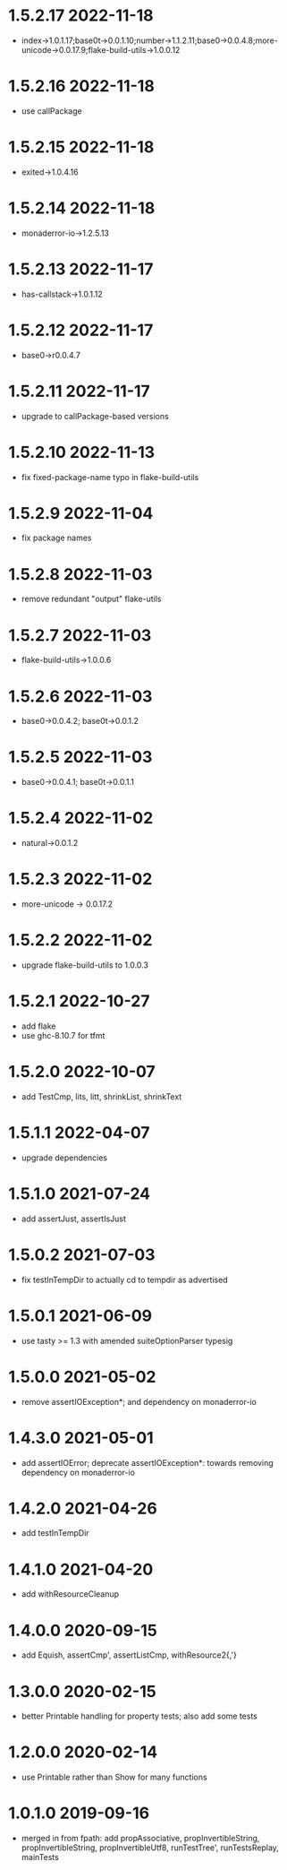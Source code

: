 1.5.2.17 2022-11-18
===================
- index->1.0.1.17;base0t->0.0.1.10;number->1.1.2.11;base0->0.0.4.8;more-unicode->0.0.17.9;flake-build-utils->1.0.0.12

1.5.2.16 2022-11-18
===================
- use callPackage

1.5.2.15 2022-11-18
===================
- exited->1.0.4.16

1.5.2.14 2022-11-18
===================
- monaderror-io->1.2.5.13

1.5.2.13 2022-11-17
===================
- has-callstack->1.0.1.12

1.5.2.12 2022-11-17
===================
- base0->r0.0.4.7

1.5.2.11 2022-11-17
===================
- upgrade to callPackage-based versions

1.5.2.10 2022-11-13
===================
- fix fixed-package-name typo in flake-build-utils

1.5.2.9 2022-11-04
==================
- fix package names

1.5.2.8 2022-11-03
==================
- remove redundant "output" flake-utils

1.5.2.7 2022-11-03
==================
- flake-build-utils->1.0.0.6

1.5.2.6 2022-11-03
==================
- base0->0.0.4.2; base0t->0.0.1.2

1.5.2.5 2022-11-03
==================
- base0->0.0.4.1; base0t->0.0.1.1

1.5.2.4 2022-11-02
==================
- natural->0.0.1.2

1.5.2.3 2022-11-02
==================
- more-unicode -> 0.0.17.2

1.5.2.2 2022-11-02
==================
- upgrade flake-build-utils to 1.0.0.3

1.5.2.1 2022-10-27
==================
- add flake
- use ghc-8.10.7 for tfmt

1.5.2.0 2022-10-07
==================
- add TestCmp, lits, litt, shrinkList, shrinkText

1.5.1.1 2022-04-07
==================
- upgrade dependencies

1.5.1.0 2021-07-24
==================
- add assertJust, assertIsJust

1.5.0.2 2021-07-03
==================
- fix testInTempDir to actually cd to tempdir as advertised

1.5.0.1 2021-06-09
==================
- use tasty >= 1.3 with amended suiteOptionParser typesig

1.5.0.0 2021-05-02
==================
- remove assertIOException*; and dependency on monaderror-io

1.4.3.0 2021-05-01
==================
- add assertIOError; deprecate assertIOException*: towards removing dependency
  on monaderror-io

1.4.2.0 2021-04-26
==================
- add testInTempDir

1.4.1.0 2021-04-20
==================
- add withResourceCleanup

1.4.0.0 2020-09-15
==================
- add Equish, assertCmp', assertListCmp, withResource2{,'}

1.3.0.0 2020-02-15
==================
- better Printable handling for property tests; also add some tests

1.2.0.0 2020-02-14
==================
- use Printable rather than Show for many functions

1.0.1.0 2019-09-16
==================
- merged in from fpath: add propAssociative, propInvertibleString,
  propInvertibleString, propInvertibleUtf8, runTestTree', runTestsReplay,
  mainTests
